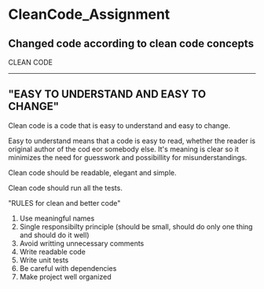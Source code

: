 # CleanCode_Assignment
Changed code  according to clean code concepts
--------------------------------------------------

CLEAN CODE

-------------------------------------------------
"EASY TO UNDERSTAND AND EASY TO CHANGE"
-----------------------------------------------
Clean code is a code that is easy to understand and easy to change.

Easy to understand means that a code is easy to read, whether the reader is original author of the cod eor somebody else.
It's meaning is clear so it minimizes the need for guesswork and possibillity for misunderstandings.

Clean code should be readable, elegant and simple.

Clean code should run all the tests.

"RULES for clean and better code"
1. Use meaningful names
2. Single responsibilty principle (should be small, should do only one thing and should do it well)
3. Avoid writting unnecessary comments
4. Write readable code
5. Write unit tests
6. Be careful with dependencies
7. Make project well organized

